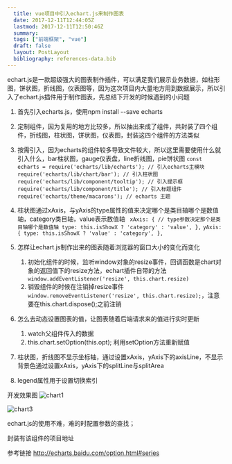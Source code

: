 ```yaml
---
  title: vue项目中引入echart.js来制作图表
  date: 2017-12-11T12:44:05Z
  lastmod: 2017-12-11T12:50:46Z
  summary: 
  tags: ["前端框架", "vue"]
  draft: false
  layout: PostLayout
  bibliography: references-data.bib
---
```


echart.js是一款超级强大的图表制作插件，可以满足我们展示业务数据，如柱形图，饼状图，折线图，仪表图等，因为这次项目内大量地方用到数据展示，所以引入了echart.js插件用于制作图表，先总结下开发的时候遇到的小问题

1. 首先引入echarts.js，使用npm install --save echarts 

2. 定制组件，因为复用的地方比较多，所以抽出来成了组件，共封装了四个组件，折线图，柱状图，饼状图，仪表图，封装这四个组件的方法类似

3. 按需引入，因为echarts的组件较多导致文件较大，所以这里需要使用什么就引入什么，bar柱状图，gauge仪表盘，line折线图，pie饼状图
    `const echarts = require('echarts/lib/echarts'); // 引入echarts主模块
    require('echarts/lib/chart/bar'); // 引入柱状图
    require('echarts/lib/component/tooltip'); // 引入提示框
    require('echarts/lib/component/title'); // 引入标题组件
    require('echarts/theme/macarons'); // echarts 主题`

4. 柱状图通过xAxis，与yAxis的type属性的值来决定哪个是类目轴哪个是数值轴，category类目轴，value表示数值轴
    ` xAxis: {
                        // type参数决定那个是类目轴哪个是数值轴
                        type: this.isShowX ? 'category' : 'value',
                    },`
     `yAxis: {
                        type: this.isShowX ? 'value' : 'category',
                    },`

5. 怎样让echart.js制作出来的图表随着浏览器的窗口大小的变化而变化
    1. 初始化组件的时候，监听window对象的resize事件，回调函数是chart对象的返回值下的resize方法，echart插件自带的方法
     `window.addEventListener('resize', this.chart.resize)`
    2. 销毁组件的时候在注销掉resize事件
    ` window.removeEventListener('resize', this.chart.resize);`，注意要在this.chart.dispose();之前注销

6. 怎么去动态设置图表的值，让图表随着后端请求来的值进行实时更新
    1. watch父组件传入的数据
    2. this.chart.setOption(this.opt); 利用setOption方法重新赋值

7. 柱状图，折线图不显示坐标轴，通过设置xAxis，yAxis下的axisLine，不显示背景色通过设置xAxis，yAxis下的splitLine与splitArea

8. legend属性用于设置切换索引

开发效果图
![chart1](https://user-images.githubusercontent.com/20950813/33831586-989628d2-deb3-11e7-97f0-5dd1a1751449.png)

![chart3](https://user-images.githubusercontent.com/20950813/33831672-ee53252c-deb3-11e7-96e2-4ed0cc086022.png)


echart.js的使用不难，难的时配置参数的查找；

封装有该组件的项目地址


参考链接
http://echarts.baidu.com/option.html#series
   
